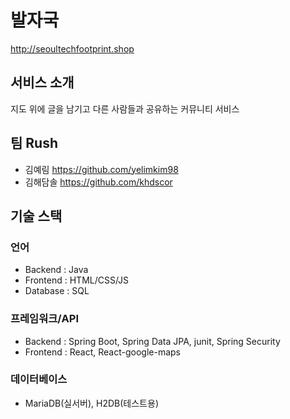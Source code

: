 # 발자국
http://seoultechfootprint.shop

## 서비스 소개
지도 위에 글을 남기고 다른 사람들과 공유하는 커뮤니티 서비스

## 팀 Rush
- 김예림 https://github.com/yelimkim98  
- 김해담솔 https://github.com/khdscor  

## 기술 스택
### 언어
- Backend : Java
- Frontend : HTML/CSS/JS
- Database : SQL

### 프레임워크/API
- Backend  : Spring Boot, Spring Data JPA, junit, Spring Security  
- Frontend : React, React-google-maps  

### 데이터베이스
- MariaDB(실서버), H2DB(테스트용)
